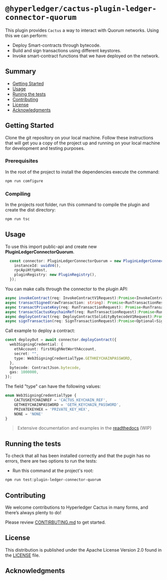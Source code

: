 # `@hyperledger/cactus-plugin-ledger-connector-quorum`

This plugin provides `Cactus` a way to interact with Quorum networks. Using this we can perform:
* Deploy Smart-contracts through bytecode.
* Build and sign transactions using different keystores.
* Invoke smart-contract functions that we have deployed on the network.

## Summary

  - [Getting Started](#getting-started)
  - [Usage](#usage)
  - [Runing the tests](#running-the-tests)
  - [Contributing](#contributing)
  - [License](#license)
  - [Acknowledgments](#acknowledgments)

## Getting Started

Clone the git repository on your local machine. Follow these instructions that will get you a copy of the project up and running on
your local machine for development and testing purposes.

### Prerequisites

In the root of the project to install the dependencies execute the command:
```sh
npm run comfigure
```

### Compiling

In the projects root folder, run this command to compile the plugin and create the dist directory:
```sh
npm run tsc
```

## Usage

To use this import public-api and create new **PluginLedgerConnectorQuorum**.
```typescript
  const connector: PluginLedgerConnectorQuorum = new PluginLedgerConnectorQuorum({
    instanceId: uuidV4(),
    rpcApiHttpHost,
    pluginRegistry: new PluginRegistry(),
  });
```
You can make calls through the connector to the plugin API:

```typescript
async invokeContract(req: InvokeContractV1Request):Promise<InvokeContractV1Response>;
async transactSigned(rawTransaction: string): Promise<RunTransactionResponse>;
async transactPrivateKey(req: RunTransactionRequest): Promise<RunTransactionResponse>;
async transactCactusKeychainRef(req: RunTransactionRequest):Promise<RunTransactionResponse>;
async deployContract(req: DeployContractSolidityBytecodeV1Request):Promise<RunTransactionResponse>;
async signTransaction(req: SignTransactionRequest):Promise<Optional<SignTransactionResponse>>;
```

Call example to deploy a contract:
```typescript
const deployOut = await connector.deployContract({
  web3SigningCredential: {
    ethAccount: firstHighNetWorthAccount,
    secret: "",
    type: Web3SigningCredentialType.GETHKEYCHAINPASSWORD,
  },
  bytecode: ContractJson.bytecode,
  gas: 1000000,
});
```
The field "type" can have the following values:
```typescript
enum Web3SigningCredentialType {
    CACTUSKEYCHAINREF = 'CACTUS_KEYCHAIN_REF',
    GETHKEYCHAINPASSWORD = 'GETH_KEYCHAIN_PASSWORD',
    PRIVATEKEYHEX = 'PRIVATE_KEY_HEX',
    NONE = 'NONE'
}
```
> Extensive documentation and examples in the [readthedocs](https://readthedocs.org/projects/hyperledger-cactus/) (WIP)

## Running the tests

To check that all has been installed correctly and that the pugin has no errors, there are two options to run the tests:

* Run this command at the project's root:
```sh
npm run test:plugin-ledger-connector-quorum
```

## Contributing

We welcome contributions to Hyperledger Cactus in many forms, and there’s always plenty to do!

Please review [CONTIRBUTING.md](../../CONTRIBUTING.md) to get started.

## License

This distribution is published under the Apache License Version 2.0 found in the [LICENSE](../../LICENSE) file.

## Acknowledgments 
```